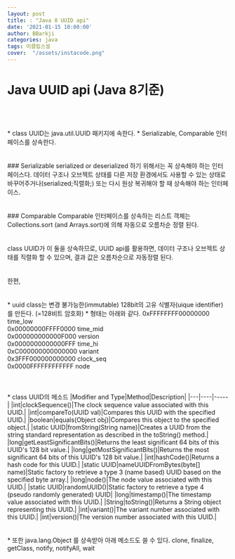 ```yaml
---
layout: post
title: : "Java 8 UUID api"
date: '2021-01-15 10:00:00'
author: BBarkji
categories: java
tags: 이클립스설
cover:  "/assets/instacode.png"
---
```




# Java UUID api (Java 8기준)
<br/>
<br/>
<br/>
* class UUID는 java.util.UUID 패키지에 속한다.
* Serializable, Comparable<UUID> 인터페이스를 상속한다.
<br/>
<br/>
<br/>
### Serializable      
serialized or deserialized 하기 위해서는 꼭 상속해야 하는 인터페이스다. 데이터 구조나 오브젝트 상태를 다른 저장 환경에서도 사용할 수 있는 상태로 바꾸어주거나(serialized;직렬화;) 또는 다시 원상 복귀해야 할 때 상속해야 하는 인터페이스.
<br/>
<br/>
<br/>
### Comparable<UUID>   
Comparable<T> 인터페이스를 상속하는 리스트 객체는 Collections.sort (and Arrays.sort)에 의해 자동으로 오름차순 정렬 된다.    
<br/>
<br/>
<br/>
class UUID가 이 둘을 상속하므로, UUID api를 활용하면,
데이터 구조나 오브젝트 상태를 직렬화 할 수 있으며, 결과 값은 오름차순으로 자동정렬 된다.
<br/>
<br/>
<br/>
한편,
<br/>
<br/>
<br/>
* uuid class는 변경 불가능한(immutable) 128bit의 고유 식별자(uique identifier)를 만든다. (=128비트 암호화)
* 형태는 아래와 같다.                 
0xFFFFFFFF00000000 time_low<br/>
0x00000000FFFF0000 time_mid<br/>
0x000000000000F000 version<br/>
0x0000000000000FFF time_hi<br/>
0xC000000000000000 variant<br/>
0x3FFF000000000000 clock_seq<br/>
0x0000FFFFFFFFFFFF node<br/>
<br/>
<br/>
<br/>
* class UUID의 메소드      
|Modifier and Type|Method|Description|
|---|----|-----|
|int|clockSequence()|The clock sequence value associated with this UUID.|
|int|compareTo(UUID val)|Compares this UUID with the specified UUID.|
|boolean|equals(Object obj)|Compares this object to the specified object.|
|static UUID|fromString(String name)|Creates a UUID from the string standard representation as described in the toString() method.|
|long|getLeastSignificantBits()|Returns the least significant 64 bits of this UUID's 128 bit value.|
|long|getMostSignificantBits()|Returns the most significant 64 bits of this UUID's 128 bit value.|
|int|hashCode()|Returns a hash code for this UUID.|
|static UUID|nameUUIDFromBytes(byte[] name)|Static factory to retrieve a type 3 (name based) UUID based on the specified byte array.|
|long|node()|The node value associated with this UUID.|
|static UUID|randomUUID()|Static factory to retrieve a type 4 (pseudo randomly generated) UUID|
|long|timestamp()|The timestamp value associated with this UUID.|
|String|toString()|Returns a String object representing this UUID.|
|int|variant()|The variant number associated with this UUID.|
|int|version()|The version number associated with this UUID.|      
<br/>
<br/>
<br/>
* 또한 java.lang.Object 를 상속받아 아래 메소드도 쓸 수 있다.
clone, finalize, getClass, notify, notifyAll, wait